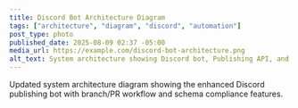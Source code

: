 ```yaml
---
title: Discord Bot Architecture Diagram
tags: ["architecture", "diagram", "discord", "automation"]
post_type: photo
published_date: 2025-08-09 02:37 -05:00
media_url: https://example.com/discord-bot-architecture.png
alt_text: System architecture showing Discord bot, Publishing API, and GitHub integration
---
```


Updated system architecture diagram showing the enhanced Discord publishing bot with branch/PR workflow and schema compliance features.